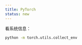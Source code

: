 ```yaml
---
title: PyTorch
status: new
---
```


看系统信息：

```bash
python -m torch.utils.collect_env
```

